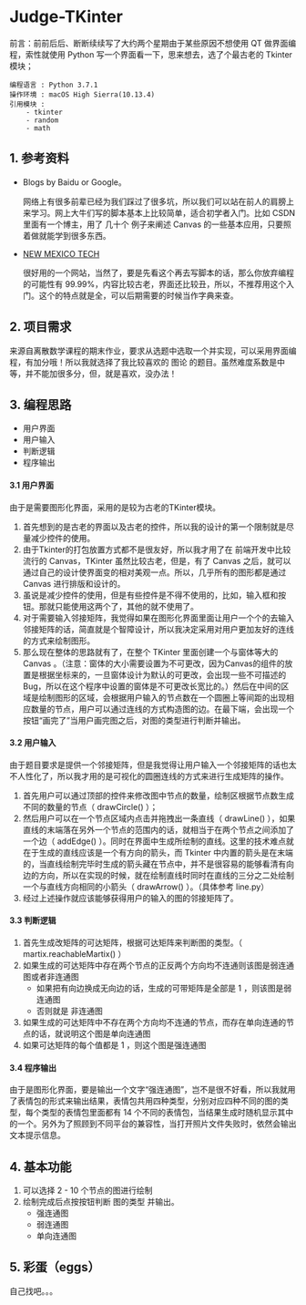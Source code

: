# Judge-TKinter

前言：前前后后、断断续续写了大约两个星期由于某些原因不想使用 QT 做界面编程，索性就使用 Python 写一个界面看一下，思来想去，选了个最古老的 Tkinter 模块；

```enviroment
编程语言 : Python 3.7.1
操作环境 : macOS High Sierra(10.13.4)
引用模块 : 
	- tkinter
	- random
	- math
```

## 1. 参考资料

- Blogs by Baidu or Google。

  ​	网络上有很多前辈已经为我们踩过了很多坑，所以我们可以站在前人的肩膀上来学习。网上大牛们写的脚本基本上比较简单，适合初学者入门。比如 CSDN 里面有一个博主，用了 几十个 例子来阐述 Canvas 的一些基本应用，只要照着做就能学到很多东西。

- [NEW MEXICO TECH](http://infohost.nmt.edu/tcc/help/pubs/tkinter/web/index.html)

  ​	很好用的一个网站，当然了，要是先看这个再去写脚本的话，那么你放弃编程的可能性有 99.99%，内容比较古老，界面还比较丑，所以，不推荐用这个入门。这个的特点就是全，可以后期需要的时候当作字典来查。

## 2. 项目需求

​	来源自离散数学课程的期末作业，要求从选题中选取一个并实现，可以采用界面编程，有加分哦！所以我就选择了我比较喜欢的 图论 的题目。虽然难度系数是中等，并不能加很多分，但，就是喜欢，没办法！

## 3. 编程思路

- 用户界面
- 用户输入
- 判断逻辑
- 程序输出

#### 3.1 用户界面

由于是需要图形化界面，采用的是较为古老的TKinter模块。

1. 首先想到的是古老的界面以及古老的控件，所以我的设计的第一个限制就是尽量减少控件的使用。
2. 由于Tkinter的打包放置方式都不是很友好，所以我才用了在 前端开发中比较流行的 Canvas，TKinter 虽然比较古老，但是，有了 Canvas 之后，就可以通过自己的设计使界面变的相对美观一点。所以，几乎所有的图形都是通过 Canvas 进行排版和设计的。
3. 虽说是减少控件的使用，但是有些控件是不得不使用的，比如，输入框和按钮。那就只能使用这两个了，其他的就不使用了。
4. 对于需要输入邻接矩阵，我觉得如果在图形化界面里面让用户一个个的去输入邻接矩阵的话，简直就是个智障设计，所以我决定采用对用户更加友好的连线的方式来绘制图形。
5. 那么现在整体的思路就有了，在整个 TKinter 里面创建一个与窗体等大的 Canvas 。（注意：窗体的大小需要设置为不可更改，因为Canvas的组件的放置是根据坐标来的，一旦窗体设计为默认的可更改，会出现一些不可描述的Bug，所以在这个程序中设置的窗体是不可更改长宽比的。）然后在中间的区域是绘制图形的区域，会根据用户输入的节点数在一个圆圈上等间距的出现相应数量的节点，用户可以通过连线的方式构造图的边。在最下端，会出现一个按钮“画完了”当用户画完图之后，对图的类型进行判断并输出。

#### 3.2 用户输入

由于题目要求是提供一个邻接矩阵，但是我觉得让用户输入一个邻接矩阵的话也太不人性化了，所以我才用的是可视化的圆圈连线的方式来进行生成矩阵的操作。

1. 首先用户可以通过顶部的控件来修改图中节点的数量，绘制区根据节点数生成不同的数量的节点（ drawCircle() ）；
2. 然后用户可以在一个节点区域内点击并拖拽出一条直线（ drawLine() ），如果直线的末端落在另外一个节点的范围内的话，就相当于在两个节点之间添加了一个边（ addEdge() ）。同时在界面中生成所绘制的直线。这里的技术难点就在于生成的直线应该是一个有方向的箭头，而 Tkinter 中内置的箭头是在末端的，当直线绘制完毕时生成的箭头藏在节点中，并不是很容易的能够看清有向边的方向，所以在实现的时候，就在绘制直线时同时在直线的三分之二处绘制一个与直线方向相同的小箭头（ drawArrow() ）。（具体参考 line.py）
3. 经过上述操作就应该能够获得用户的输入的图的邻接矩阵了。

#### 3.3 判断逻辑

1. 首先生成改矩阵的可达矩阵，根据可达矩阵来判断图的类型。（ martix.reachableMartix() ）
2. 如果生成的可达矩阵中存在两个节点的正反两个方向均不连通则该图是弱连通图或者非连通图
   - 如果把有向边换成无向边的话，生成的可带矩阵是全部是 1 ，则该图是弱连通图
   - 否则就是 非连通图
3. 如果生成的可达矩阵中不存在两个方向均不连通的节点，而存在单向连通的节点的话，就说明这个图是单向连通图
4. 如果可达矩阵的每个值都是 1 ，则这个图是强连通图

#### 3.4 程序输出

由于是图形化界面，要是输出一个文字“强连通图”，岂不是很不好看，所以我就用了表情包的形式来输出结果，表情包共用四种类型，分别对应四种不同的图的类型，每个类型的表情包里面都有 14 个不同的表情包，当结果生成时随机显示其中的一个。另外为了照顾到不同平台的兼容性，当打开照片文件失败时，依然会输出文本提示信息。



## 4. 基本功能

1. 可以选择 2 - 10 个节点的图进行绘制
2. 绘制完成后点按按钮判断 图的类型 并输出。
    - 强连通图
    - 弱连通图
    - 单向连通图

## 5. 彩蛋（eggs）

自己找吧。。。

